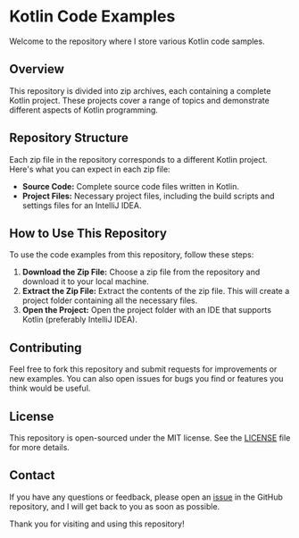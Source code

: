 # Kotlin Code Examples

Welcome to the repository where I store various Kotlin code samples.

## Overview

This repository is divided into zip archives, each containing a complete Kotlin project. These projects cover a range of topics and demonstrate different aspects of Kotlin programming.

## Repository Structure

Each zip file in the repository corresponds to a different Kotlin project. Here's what you can expect in each zip file:

- **Source Code:** Complete source code files written in Kotlin.
- **Project Files:** Necessary project files, including the build scripts and settings files for an IntelliJ IDEA.

## How to Use This Repository

To use the code examples from this repository, follow these steps:

1. **Download the Zip File:** Choose a zip file from the repository and download it to your local machine.
2. **Extract the Zip File:** Extract the contents of the zip file. This will create a project folder containing all the necessary files.
3. **Open the Project:** Open the project folder with an IDE that supports Kotlin (preferably IntelliJ IDEA).

## Contributing

Feel free to fork this repository and submit requests for improvements or new examples. You can also open issues for bugs you find or features you think would be useful.

## License

This repository is open-sourced under the MIT license. See the [LICENSE](LICENSE) file for more details.

## Contact

If you have any questions or feedback, please open an [issue](https://github.com/PavloMatveiev/Kotlin_Code_Examples/issues) in the GitHub repository, and I will get back to you as soon as possible.

Thank you for visiting and using this repository!
